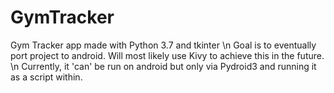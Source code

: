 # GymTracker
Gym Tracker app made with Python 3.7 and tkinter \n
Goal is to eventually port project to android. Will most likely use Kivy to achieve this in the future. \n
Currently, it 'can' be run on android but only via Pydroid3 and running it as a script within.

